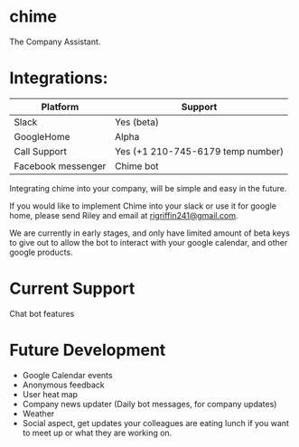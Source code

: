 # chime
The Company Assistant.

# Integrations:

| Platform   | Support |
| ---------- | ------- |
|    Slack   |   Yes (beta)  |
| GoogleHome | Alpha |
| Call Support | Yes (+1 210-745-6179 temp number)|
| Facebook messenger | Chime bot |

Integrating chime into your company, will be simple and easy in the future. 

If you would like to implement Chime into your slack or use it for google home, please send Riley and email at rigriffin241@gmail.com.

We are currently in early stages, and only have limited amount of beta keys to give out to allow the bot to interact with your google calendar, and other google products. 

# Current Support

Chat bot features

# Future Development

- Google Calendar events
- Anonymous feedback
- User heat map
- Company news updater (Daily bot messages, for company updates)
- Weather
- Social aspect, get updates your colleagues are eating lunch if you want to meet up or what they are working on. 
